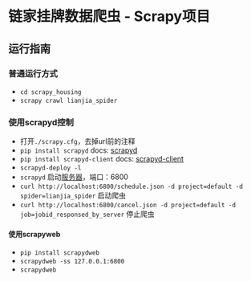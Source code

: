# 链家挂牌数据爬虫 - Scrapy项目

## 运行指南
### 普通运行方式
- `cd scrapy_housing`
- `scrapy crawl lianjia_spider`


### 使用scrapyd控制
- 打开`./scrapy.cfg`，去掉url前的注释
- `pip install scrapyd` docs: [scrapyd](https://scrapyd.readthedocs.io/en/stable/overview.html)
- `pip install scrapyd-client` docs: [scrapyd-client](https://github.com/scrapy/scrapyd-client)
- `scrapyd-deploy -l`
- `scrapyd` 启动[服务器](http://localhost:6800)，端口：6800
- `curl http://localhost:6800/schedule.json -d project=default -d spider=lianjia_spider` 启动爬虫
- `curl http://localhost:6800/cancel.json -d project=default -d job=jobid_responsed_by_server` 停止爬虫


#### 使用scrapyweb
- `pip install scrapydweb`
- `scrapydweb -ss 127.0.0.1:6800`
- `scrapydweb`
